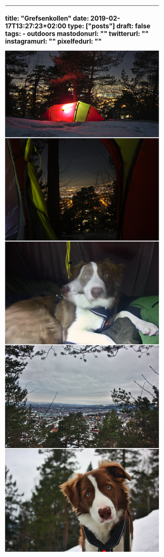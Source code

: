 
---
title: "Grefsenkollen"
date: 2019-02-17T13:27:23+02:00
type: ["posts"]
draft: false
tags:
    - outdoors
mastodonurl: ""
twitterurl: ""
instagramurl: ""
pixelfedurl: ""
---

![](/posts/20190217-grefsenkollen/grefsenkollen1.jpg)
![](/posts/20190217-grefsenkollen/grefsenkollen2.jpg)
![](/posts/20190217-grefsenkollen/grefsenkollen3.jpg)
![](/posts/20190217-grefsenkollen/grefsenkollen4.jpg)
![](/posts/20190217-grefsenkollen/grefsenkollen5.jpg)
